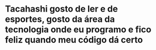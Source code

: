 # Tacahashi gosto de ler e de esportes, gosto da área da tecnologia onde eu programo e fico feliz quando meu código dá certo
